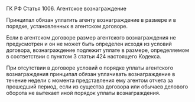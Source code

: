 ГК РФ Статья 1006. Агентское вознаграждение

Принципал обязан уплатить агенту вознаграждение в размере и в порядке, установленных в агентском договоре.

Если в агентском договоре размер агентского вознаграждения не предусмотрен и он не может быть определен исходя из условий договора, вознаграждение подлежит уплате в размере, определяемом в соответствии с пунктом 3 статьи 424 настоящего Кодекса.

При отсутствии в договоре условий о порядке уплаты агентского вознаграждения принципал обязан уплачивать вознаграждение в течение недели с момента представления ему агентом отчета за прошедший период, если из существа договора или обычаев делового оборота не вытекает иной порядок уплаты вознаграждения.
